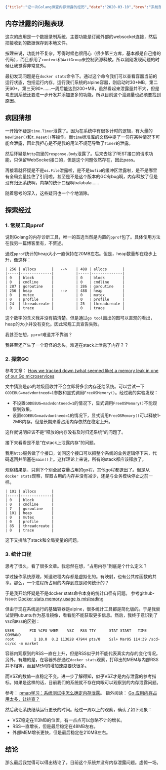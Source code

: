 ```json lw-blog-meta
{"title":"记一次Golang排查内存泄露的经历","date":"2020-03-10","brev":"系统部署在Docker上线运行，没想到居然发现了“内存泄露”问题！虽然最后调查结论是虚惊一场，不过整个调查过程还是挺有意思的。","tags":["Golang","优化"]}
```



## 内存泄露的问题表现

这次的应用是一个数据录制系统，主要功能是订阅外部的websocket连接，然后把接收到的数据保存到本地文件。

按理来说，功能并不复杂，写得时候也很用心（很少第三方库，基本都是自己撸的代码），而且都用了`context`和`WaitGroup`来控制资源释放。所以刚刚发现问题的时候让我觉得非常意外。

最初发现问题是在`docker stats`命令下。通过这个命令我们可以查看容器当前的运行状态，包括运行内存。运行我们系统的alpine容器，刚启动时30+MB，第二天60+，第三天90+……一周后能达到200+MB，虽然看起来泄露量并不大，但是考虑到系统还要进一步开发并添加更多的功能，所以目前这个泄漏量也必须要找到原因。

## 病因猜想

一开始怀疑是`time.Timer`泄露了。因为在系统中有很多计时的逻辑，有大量的`NewTimer()`和`t.Reset()`等操作。而`time`标准库的文档中提了一句在某种情况下可能会泄露，因此我担心是不是我的用法不规范导致了`Timer`的泄露。

然后怀疑是`http`包里的`response.Body`泄露了。后来去除了REST接口的请求功能，只保留WebSocket接口的，但是这个问题依然存在，因此pass。

再接着就怀疑是不是`os.File`泄露啦，是不是`bufio`的缓冲区泄露啦，是不是哪里有全局变量挂住了引用啦，甚至是不是这个版本的GC有bug啊，内存释放了但是没有归还系统啊，内存的统计口径啊balabala……

随着思考的深入，这些疑问也一个个地消除。

## 探索经过

### 1. 常规工具pprof

说到Golang的内存诊断工具，唯一的首选当然是内置的`pprof`包了。具体使用方法在我另一篇博客里有，不赘述。

通过`pprof`统计的heap大小一直保持在20MB左右。但是，heap数量却在稳步上升，像这样：

```text
| 256 | allocs       |   -->    | 488 | allocs       |
|-----|--------------|          |-----|--------------|
| 0   | block        |          | 0   | block        |
| 0   | cmdline      |          | 0   | cmdline      |
| 287 | goroutine    |          | 286 | goroutine    |
| 256 | heap         |   -->    | 488 | heap         |
| 0   | mutex        |          | 0   | mutex        |
| 0   | profile      |          | 0   | profile      |
| 24  | threadcreate |          | 25  | threadcreate |
| 0   | trace        |          | 0   | trace        |
```

这个数字的含义我并没有搞清楚。但是通过`go tool`画出的图可以直观的看出，heap的大小并没有变化。因此常规工具宣告失败。

我甚至在想，`pprof`难道并不靠谱？

我甚至还产生了一个奇怪的念头，难道在stack上泄露了内存？？

### 2. 探索GC

参考文章： [How we tracked down (what seemed like) a memory leak in one of our Go microservices](https://blog.detectify.com/2019/09/05/how-we-tracked-down-a-memory-leak-in-one-of-our-go-microservices/)

文中猜测是go的垃圾回收并不会立即将多余内存还给系统。可以尝试一下`GODEBUG=madvdontneed=1`参数和显式调用`FreeOSMemory()`。经过我的实验发现：

- 不设置`GODEBUG=madvdontneed=1`的情况下，显式调用`FreeOSMemory()`不能观察到效果。
- 设置`GODEBUG=madvdontneed=1`的情况下，显式调用`FreeOSMemory()`可以释放1-2MB内存。但是长期来看占用内存依然在稳定上升。

这样就说明应该不是“释放的内存没有及时归还系统”的问题了。

接下来看看是不是“在stack上泄露内存”的问题。

我用`http`服务做了个接口，访问这个接口可以把整个系统的业务逻辑停下来，代码返回并阻塞在`main()`上。这样理论上来说，所有的stack都应该释放了。

观察结果是，只剩下个别全局变量占用的go程，其他go程都退出了。但是从`docker stats`观察，容器占用的内存并没有减少，还是与业务模块停止之前一样。

```text
| 101 | allocs       |
|-----|--------------|
| 0   | block        |
| 0   | cmdline      |
| 7   | goroutine    |
| 101 | heap         |
| 0   | mutex        |
| 0   | profile      |
| 85  | threadcreate |
| 0   | trace        |
```

这下又排除了stack和全局变量的问题。

### 3. 统计口径

思考了很久，看了很多文章。我忽然在想，“占用内存”到底是个什么定义？

学过操作系统原理，知道进程内存都是虚拟化的。有映射，也有公共库函数的共享。那么，一个进程所占用的内存到底是如何统计的？

于是我开始怀疑是不是docker stats命令本身的统计口径有问题。
参考github-issue: [Docker stats memory usage is misleading](https://github.com/moby/moby/issues/10824)

但由于现在系统运行的基础容器是alpine，很多统计工具都是简化版的。于是我尝试使用ubuntu作为基准镜像，看看能不能获取更多信息。然后，我终于意识到了`VSZ`和`RSS`的区别：

```text
USER       PID %CPU %MEM    VSZ   RSS TTY      STAT START   TIME COMMAND
root         1 10.0  0.2 113028 47944 pts/0    Ssl+ Mar05 114:39 /scd-cc/cc -m market
```

容器内观察到的RSS一直在上升，但是RSS似乎并不能代表真实内存的变化情况。另外，有趣的是，在容器外部通过`docker stats`观察，打印出的MEM与内部RSS并不相等，而且MEM的增加速度要快很多。

而VSZ的数值一直稳定不变。进一步了解得知，似乎VSZ才是内存泄露的参考指标。如果是这样的话，目前我们的系统就不存在肉眼可以观察到的内存泄露问题。

参考： [pmap学习：系统测试中怎么确定内存泄露](https://blog.csdn.net/xiaofei0859/article/details/77449309)。
额外阅读： [Go 应用内存占用太多，让排查？](https://book.eddycjy.com/golang/talk/why-vsz-large.html)

然后我让系统继续运行更长的时间。经过一周以上的观察，确认了如下现象：

- VSZ稳定在113MB的位置，有一点点可以忽略不计的增长。
- RSS一直增长，但是最后稳定在48MB左右。
- 外部MEM增长更快，但是最后稳定在210MB左右。

## 结论

那么最后我觉得可以得出结论了。目前这个系统并没有内存泄露问题。虚惊一场。
